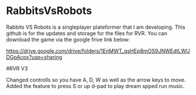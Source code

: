 # RabbitsVsRobots
Rabbits VS Robots is a singleplayer plateformer that I am developing. This github is for the updates and storage for the files for RVR. You can download the game via the google frive link below:

https://drive.google.com/drive/folders/1EnMWT_gsHEp8mOS9JNWEdtLWUDGpAcpx?usp=sharing

#RVR V3

Changed controlls so you have A, D, W as well as the arrow keys to move.
Added the feature to press S or up d-pad to play dream spped run music. 
